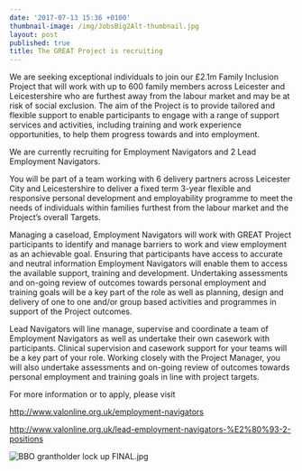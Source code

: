 ```yaml
---
date: '2017-07-13 15:36 +0100'
thumbnail-image: /img/JobsBig2Alt-thumbnail.jpg
layout: post
published: true
title: The GREAT Project is recruiting
---
```


We are seeking exceptional individuals to join our £2.1m Family Inclusion Project that will work with up to 600 family members across Leicester and Leicestershire who are furthest away from the labour market and may be at risk of social exclusion. The aim of the Project is to provide tailored and flexible support to enable participants to engage with a range of support services and activities, including training and work experience opportunities, to help them progress towards and into employment.

We are currently recruiting for Employment Navigators and 2 Lead Employment Navigators. 

You will be part of a team working with 6 delivery partners across Leicester City and Leicestershire to deliver a fixed term 3-year flexible and responsive personal development and employability programme to meet the needs of individuals within families furthest from the labour market and the Project’s overall Targets.

Managing a caseload, Employment Navigators will work with GREAT Project participants to identify and manage barriers to work and view employment as an achievable goal. Ensuring that participants have access to accurate and neutral information Employment Navigators will enable them to access the available support, training and development. Undertaking assessments and on-going review of outcomes towards personal employment and training goals will be a key part of the role as well as planning, design and delivery of one to one and/or group based activities and programmes in support of the Project outcomes.

Lead Navigators will line manage, supervise and coordinate a team of Employment Navigators as well as undertake their own casework with participants. Clinical supervision and casework support for your teams will be a key part of your role. Working closely with the Project Manager, you will also undertake assessments and on-going review of outcomes towards personal employment and training goals in line with project targets.

For more information or to apply, please visit

http://www.valonline.org.uk/employment-navigators

http://www.valonline.org.uk/lead-employment-navigators-%E2%80%93-2-positions

![BBO grantholder lock up FINAL.jpg]({{site.baseurl}}/img/partners/BBO%20grantholder%20lock%20up%20FINAL.jpg)

